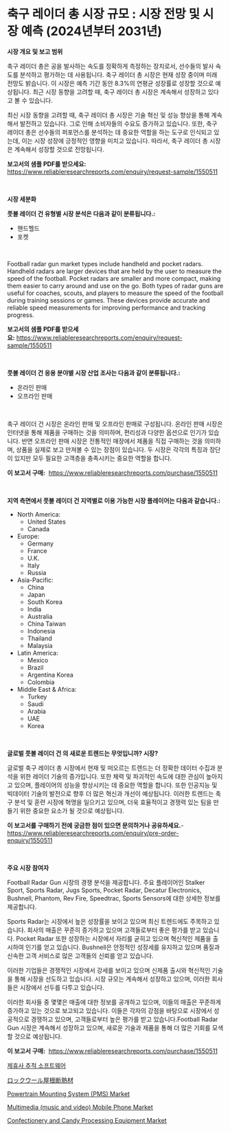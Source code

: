 <p><h1>축구 레이더 총 시장 규모 : 시장 전망 및 시장 예측 (2024년부터 2031년)</h1></p><p><strong>시장 개요 및 보고 범위</strong></p>
<p><p>축구 레이더 총은 공을 발사하는 속도를 정확하게 측정하는 장치로서, 선수들의 발사 속도를 분석하고 평가하는 데 사용됩니다. 축구 레이더 총 시장은 현재 성장 중이며 미래 전망도 밝습니다. 이 시장은 예측 기간 동안 8.3%의 연평균 성장률로 성장할 것으로 예상됩니다. 최근 시장 동향을 고려할 때, 축구 레이더 총 시장은 계속해서 성장하고 있다고 볼 수 있습니다.</p><p>최신 시장 동향을 고려할 때, 축구 레이더 총 시장은 기술 혁신 및 성능 향상을 통해 계속해서 발전하고 있습니다. 그로 인해 소비자들의 수요도 증가하고 있습니다. 또한, 축구 레이더 총은 선수들의 퍼포먼스를 분석하는 데 중요한 역할을 하는 도구로 인식되고 있는데, 이는 시장 성장에 긍정적인 영향을 미치고 있습니다. 따라서, 축구 레이더 총 시장은 계속해서 성장할 것으로 전망됩니다.</p></p>
<p><strong>보고서의 샘플 PDF를 받으세요:</strong> <a href="https://www.reliableresearchreports.com/enquiry/request-sample/1550511">https://www.reliableresearchreports.com/enquiry/request-sample/1550511</a></p>
<p>&nbsp;</p>
<p><strong>시장 세분화</strong></p>
<p><strong>풋볼 레이더 건 유형별 시장 분석은 다음과 같이 분류됩니다.:</strong></p>
<p><ul><li>핸드헬드</li><li>포켓</li></ul></p>
<p>&nbsp;</p>
<p><p>Football radar gun market types include handheld and pocket radars. Handheld radars are larger devices that are held by the user to measure the speed of the football. Pocket radars are smaller and more compact, making them easier to carry around and use on the go. Both types of radar guns are useful for coaches, scouts, and players to measure the speed of the football during training sessions or games. These devices provide accurate and reliable speed measurements for improving performance and tracking progress.</p></p>
<p><strong>보고서의 샘플 PDF를 받으세요:</strong>&nbsp;<a href="https://www.reliableresearchreports.com/enquiry/request-sample/1550511">https://www.reliableresearchreports.com/enquiry/request-sample/1550511</a></p>
<p>&nbsp;</p>
<p><strong> 풋볼 레이더 건 응용 분야별 시장 산업 조사는 다음과 같이 분류됩니다.:</strong></p>
<p><ul><li>온라인 판매</li><li>오프라인 판매</li></ul></p>
<p>&nbsp;</p>
<p><p>축구 레이더 건 시장은 온라인 판매 및 오프라인 판매로 구성됩니다. 온라인 판매 시장은 인터넷을 통해 제품을 구매하는 것을 의미하며, 편리성과 다양한 옵션으로 인기가 있습니다. 반면 오프라인 판매 시장은 전통적인 매장에서 제품을 직접 구매하는 것을 의미하며, 상품을 실제로 보고 만져볼 수 있는 장점이 있습니다. 두 시장은 각각의 특징과 장단이 있지만 모두 필요한 고객층을 충족시키는 중요한 역할을 합니다.</p></p>
<p><strong>이 보고서 구매:</strong>&nbsp; <a href="https://www.reliableresearchreports.com/purchase/1550511">https://www.reliableresearchreports.com/purchase/1550511</a></p>
<p>&nbsp;</p>
<p><strong>지역 측면에서 풋볼 레이더 건 지역별로 이용 가능한 시장 플레이어는 다음과 같습니다.:</strong></p>
<p><ul>
    <li>
        North America:
        <ul>
            <li>United States</li>
            <li>Canada</li>
        </ul>
    </li>
    <li>
        Europe:
        <ul>
            <li>Germany</li>
            <li>France</li>
            <li>U.K.</li>
            <li>Italy</li>
            <li>Russia</li>
        </ul>
    </li>
    <li>
        Asia-Pacific:
        <ul>
            <li>China</li>
            <li>Japan</li>
            <li>South Korea</li>
            <li>India</li>
            <li>Australia</li>
            <li>China Taiwan</li>
            <li>Indonesia</li>
            <li>Thailand</li>
            <li>Malaysia</li>
        </ul>
    </li>
    <li>
        Latin America:
        <ul>
            <li>Mexico</li>
            <li>Brazil</li>
            <li>Argentina Korea</li>
            <li>Colombia</li>
        </ul>
    </li>
    <li>
        Middle East & Africa:
        <ul>
            <li>Turkey</li>
            <li>Saudi</li>
            <li>Arabia</li>
            <li>UAE</li>
            <li>Korea</li>
        </ul>
    </li>
    </ul></p>
<p>&nbsp;</p>
<p><strong>글로벌 풋볼 레이더 건 의 새로운 트렌드는 무엇입니까? 시장?</strong></p>
<p><p>글로벌 축구 레이더 총 시장에서 현재 및 떠오르는 트렌드는 더 정확한 데이터 수집과 분석을 위한 레이더 기술의 증가입니다. 또한 체력 및 파괴적인 속도에 대한 관심이 높아지고 있으며, 플레이어의 성능을 향상시키는 데 중요한 역할을 합니다. 또한 인공지능 및 빅데이터 기술의 발전으로 향후 더 많은 혁신과 개선이 예상됩니다. 이러한 트렌드는 축구 분석 및 훈련 시장에 혁명을 일으키고 있으며, 더욱 효율적이고 경쟁력 있는 팀을 만들기 위한 중요한 요소가 될 것으로 예상됩니다.</p></p>
<p><strong>이 보고서를 구매하기 전에 궁금한 점이 있으면 문의하거나 공유하세요.</strong>- <a href="https://www.reliableresearchreports.com/enquiry/pre-order-enquiry/1550511">https://www.reliableresearchreports.com/enquiry/pre-order-enquiry/1550511</a></p>
<p>&nbsp;</p>
<p><strong>주요 시장 참여자</strong></p>
<p><p>Football Radar Gun 시장의 경쟁 분석을 제공합니다. 주요 플레이어인 Stalker Sport, Sports Radar, Jugs Sports, Pocket Radar, Decatur Electronics, Bushnell, Phantom, Rev Fire, Speedtrac, Sports Sensors에 대한 상세한 정보를 제공합니다. </p><p>Sports Radar는 시장에서 높은 성장률을 보이고 있으며 최신 트렌드에도 주목하고 있습니다. 회사의 매출은 꾸준히 증가하고 있으며 고객들로부터 좋은 평가를 받고 있습니다. Pocket Radar 또한 성장하는 시장에서 자리를 굳히고 있으며 혁신적인 제품을 출시하여 인기를 얻고 있습니다. Bushnell은 안정적인 성장세를 유지하고 있으며 품질과 신속한 고객 서비스로 많은 고객들의 신뢰를 얻고 있습니다.</p><p>이러한 기업들은 경쟁적인 시장에서 강세를 보이고 있으며 신제품 출시와 혁신적인 기술을 통해 시장을 선도하고 있습니다. 시장 규모는 계속해서 성장하고 있으며, 이러한 회사들은 시장에서 선두를 다투고 있습니다.</p><p>이러한 회사들 중 몇몇은 매출에 대한 정보를 공개하고 있으며, 이들의 매출은 꾸준하게 증가하고 있는 것으로 보고되고 있습니다. 이들은 각자의 강점을 바탕으로 시장에서 성공적으로 경쟁하고 있으며, 고객들로부터 높은 평가를 받고 있습니다.Football Radar Gun 시장은 계속해서 성장하고 있으며, 새로운 기술과 제품을 통해 더 많은 기회를 모색할 것으로 예상됩니다.</p></p>
<p><strong>이 보고서 구매:</strong>&nbsp;&nbsp;<a href="https://www.reliableresearchreports.com/purchase/1550511">https://www.reliableresearchreports.com/purchase/1550511</a></p>
<p><p><a href="https://github.com/vs2869dizt0/Market-Research-Report-List-1/blob/main/84622686084.md">제휴사 추적 소프트웨어</a></p><p><a href="https://github.com/mreklxf44233/Market-Research-Report-List-1/blob/main/82867697289.md">ロックウール屋根断熱材</a></p><p><a href="https://skillful-vermicelli-b89.notion.site/Powertrain-Mounting-System-PMS-Market-Size-Market-Share-and-Global-Market-Analysis-Report-2024--26dac88488ed403dab9606c3510b0e27">Powertrain Mounting System (PMS) Market</a></p><p><a href="https://github.com/CliffMedina6/Market-Research-Report-List-4/blob/main/multimedia-music-and-video-mobile-phone-market.md">Multimedia (music and video) Mobile Phone Market</a></p><p><a href="https://view.publitas.com/reportprime-1/confectionery-and-candy-processing-equipment-market-size-furnishes-valuable-information-encompassing-market-share-market-trends-and-projections-spanning-from-2024-to-2031/">Confectionery and Candy Processing Equipment Market</a></p></p>
